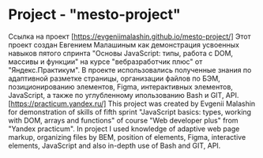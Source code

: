 # Project - "mesto-project"
Ссылка на проект [https://evgeniimalashin.github.io/mesto-project/]
Этот проект создан Евгением Малашиным как демонстрация усвоенных навыков пятого спринта "Основы JavaScript: типы, работа с DOM, массивы и функции" на курсе "вебразработчик плюс" от "Яндекс.Практикум".
В проекте использовались полученные знания по адаптивной разметке страницы, организации файлов по БЭМ, позиционированию элементов, Figma, интерактивных элементов, JavaScript, а также по углубленному ипользованию Bash и GIT, API.
[https://practicum.yandex.ru/]
This project was created by Evgenii Malashin for demonstration of skills of fifth sprint "JavaScript basics: types, working with DOM, arrays and functions" of course "Web developer plus" from "Yandex practicum".
In project I used knowledge of adaptive web page markup, organizing files by BEM, position of elements, Figma, interactive elements, JavaScript and also in-depth use of Bash and GIT, API.
